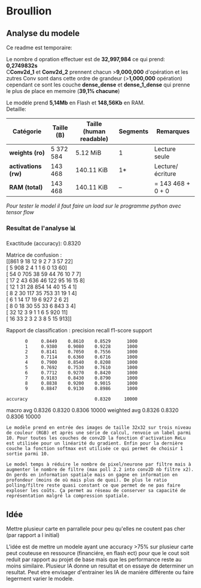 # Broullion

## Analyse du modele
Ce readme est temporaire:

Le nombre d opration effectuer est de **32,997,984** ce qui prend: **0,2749832s**\
C**Conv2d_1** et **Conv2d_2** prennent chacun >**9,000,000** d'opération et les zutres Conv sont dans cette ordre de grandeur (>**1,000,000** opération) cependant ce sont les couche **dense_dense** et **dense_1_dense** qui prenne le plus de place en memoire (**39,1% chacune**)


Le modéle prend **5,14Mb** en Flash et **148,56Kb** en RAM.\
Detaille:

| Catégorie            | Taille (B) | Taille (human readable) | Segments | Remarques         |
| -------------------- | ---------- | ----------------------- | -------- | ----------------- |
| **weights (ro)**     | 5 372 584  | 5.12 MiB                | 1        | Lecture seule     |
| **activations (rw)** | 143 468    | 140.11 KiB              | 1*        | Lecture/écriture  |
| **RAM (total)**      | 143 468    | 140.11 KiB              | –        | = 143 468 + 0 + 0 |


*Pour tester le model il faut faire un load sur le programme python avec tensor flow*

### Resultat de l'analyse 📊
Exactitude (accuracy): 0.8320

Matrice de confusion :\
[[861   9  18  12   9   2   7   3  57  22]\
 [  5 908   2   4   1   1   6   0  13  60]\
 [ 54   0 705  38  59  44  76  10   7   7]\
 [ 17   2  43 636  46 122  95  16  15   8]\
 [ 12   1  31  28 854  14  40  15   4   1]\
 [  8   2  30 117  35 753  31  19   1   4]\
 [  6   1  14  17  19   6 927   2   6   2]\
 [  8   0  18  30  55  33   6 843   3   4]\
 [ 32  12   3   9   1   1   6   5 920  11]\
 [ 16  33   2   3   2   3   8   5  15 913]]

Rapport de classification :
              precision    recall  f1-score   support

           0     0.8449    0.8610    0.8529      1000
           1     0.9380    0.9080    0.9228      1000
           2     0.8141    0.7050    0.7556      1000
           3     0.7114    0.6360    0.6716      1000
           4     0.7900    0.8540    0.8208      1000
           5     0.7692    0.7530    0.7610      1000
           6     0.7712    0.9270    0.8420      1000
           7     0.9183    0.8430    0.8790      1000
           8     0.8838    0.9200    0.9015      1000
           9     0.8847    0.9130    0.8986      1000

    accuracy                         0.8320     10000
   macro avg     0.8326    0.8320    0.8306     10000
weighted avg     0.8326    0.8320    0.8306     10000


	Le modèle prend en entrée des images de taille 32x32 sur trois niveau de couleur (RGB) et après une série de calcul, renvoie un label parmi 10. Pour toutes les couches de conv2D la fonction d'activation ReLu est utilisée pour un linéarité du gradient. Enfin pour la dernière couche la fonction softmax est utilisée ce qui permet de choisir 1 sortie parmi 10.
    
	Le model temps à réduire le nombre de pixel/neurone par filtre mais à augmenter le nombre de filtre (max poll 2.2 into conv2D nb filtre x2). On perds en information spatiale mais on gagne en information en profondeur (moins de où mais plus de quoi). De plus le ratio polling/filtre reste quasi constant ce que permet de ne pas faire exploser les coûts. Ça permet au réseau de conserver sa capacité de représentation malgré la compression spatiale.

   ## Idée

Mettre plusieur carte en parrallele pour peu qu'elles ne coutent pas cher (par rapport a l initial)

L'idée est de mettre un modele ayant une accuracy >75% sur plusieur carte peut couteuse en ressource (financiére, en flash ect) pour que le cout soit reduit par rapport au projet de base mais que les performance reste au moins similaire. Plusieur IA donne un resultat et on essaye de determiner un resultat. Peut etre envisager d'entrainer les IA de maniére différente ou faire legerment varier le modele.